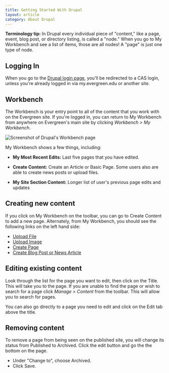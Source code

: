 ```yaml
---
title: Getting Started With Drupal
layout: article
category: About Drupal
---
```


**Terminology tip:** In Drupal every individual piece of "content," like a page, event, blog post, or directory listing, is called a "node." When you go to My Workbench and see a list of items, those are all nodes! A "page" is just one type of node.

## Logging In

When you go to the [Drupal login page](http://staging.new.evergreen.edu/user), you'll be redirected to a CAS login, unless you're already logged in via my.evergreen.edu or another site.

## Workbench
The Workbench is your entry point to all of the content that you work with on the Evergreen site. If you're logged in, you can return to My Workbench from anywhere on Evergreen's main site by clicking *Workbench > My Workbench*.

![Screenshot of Drupal's Workbench page](my_workbench.png)

My Workbench shows a few things, including:

* **My Most Recent Edits:** Last five pages that you have edited.

* **Create Content:** Create an Article or Basic Page. Some users also are able to create news posts or upload files.

* **My Site Section Content:** Longer list of user's previous page edits and updates

## Creating new content
If you click on My Workbench on the toolbar, you can go to Create Content to add a new page. Alternately, from My Workbench, you should see the following links on the left hand side:

* [Upload File](07-uploading-images-and-files.html)
* [Upload Image](07-uploading-images-and-files.html)
* [Create Page](09-creating-basic-pages.html)
* [Create Blog Post or News Article](10-creating-blog-posts-or-news-articles.html)

## Editing existing content
Look through the list for the page you want to edit, then click on the Title. This will take you to the page. If you are unable to find the page or wish to search for a page click *Manage > Content* from the toolbar. This will allow you to search for pages. 

You can also go directly to a page you need to edit and click on the Edit tab above the title.

## Removing content
To remove a page from being seen on the published site, you will change its status from Published to Archived. Click the edit button and go the the bottom on the page.

* Under "Change to", choose Archived.
* Click Save.
